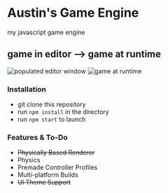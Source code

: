 # Austin's Game Engine
my javascript game engine

## game in editor --> game at runtime
![populated editor window](https://user-images.githubusercontent.com/66288732/224681885-ac630f9f-ac45-4eec-990d-262076f8e011.png)
![game at runtime](https://user-images.githubusercontent.com/66288732/224682085-b2525a69-6416-4e04-a3e4-20b35997076b.png)


### Installation
- git clone this repository
- run `npm install` in the directory
- run `npm start` to launch

### Features & To-Do
- ~~Physically Based Renderer~~
- Physics
- Premade Controller Profiles
- Multi-platform Builds
- ~~UI Theme Support~~
